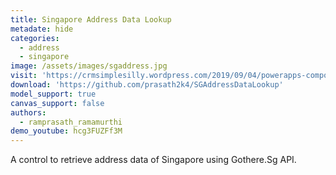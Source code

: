 ```yaml
---
title: Singapore Address Data Lookup
metadate: hide
categories:
  - address
  - singapore
image: /assets/images/sgaddress.jpg
visit: 'https://crmsimplesilly.wordpress.com/2019/09/04/powerapps-component-framework-singapore-address-data-lookup-by-postal-code/'
download: 'https://github.com/prasath2k4/SGAddressDataLookup'
model_support: true
canvas_support: false
authors:
  - ramprasath_ramamurthi
demo_youtube: hcg3FUZFf3M
---
```


A control to retrieve address data of Singapore using Gothere.Sg API.
